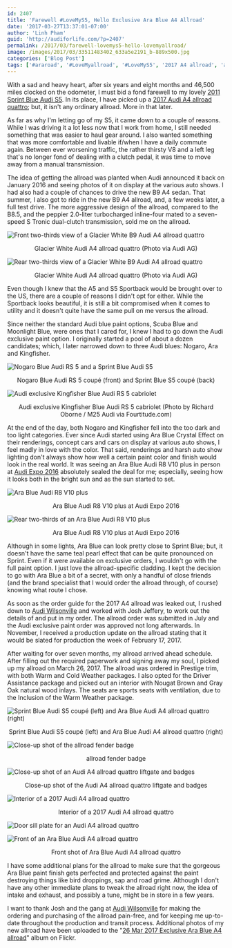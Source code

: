 ```yaml
---
id: 2407
title: 'Farewell #LoveMyS5, Hello Exclusive Ara Blue A4 Allroad'
date: '2017-03-27T13:37:01-07:00'
author: 'Linh Pham'
guid: 'http://audiforlife.com/?p=2407'
permalink: /2017/03/farewell-lovemys5-hello-lovemyallroad/
image: /images/2017/03/33511483402_633a5e2191_b-889x500.jpg
categories: ['Blog Post']
tags: ['#araroad', '#LoveMyallroad', '#LoveMyS5', '2017 A4 allroad', 'allroad quattro', 'Ara Blue', 'Audi', 'Audi exclusive', 'Sprint Blue']
---
```


With a sad and heavy heart, after six years and eight months and 46,500 miles clocked on the odometer, I must bid a fond farewell to my lovely [2011 Sprint Blue Audi S5](/lovemys5/). In its place, I have picked up a [2017 Audi A4 allroad quattro](https://www.audiusa.com/models/audi-a4-allroad); but, it isn't any ordinary allroad. More in that later.

As far as why I'm letting go of my S5, it came down to a couple of reasons. While I was driving it a lot less now that I work from home, I still needed something that was easier to haul gear around. I also wanted something that was more comfortable and livable if/when I have a daily commute again. Between ever worsening traffic, the rather thirsty V8 and a left leg that's no longer fond of dealing with a clutch pedal, it was time to move away from a manual transmission.

The idea of getting the allroad was planted when Audi announced it back on January 2016 and seeing photos of it on display at the various auto shows. I had also had a couple of chances to drive the new B9 A4 sedan. That summer, I also got to ride in the new B9 A4 allroad, and, a few weeks later, a full test drive. The more aggressive design of the allroad, compared to the B8.5, and the peppier 2.0-liter turbocharged inline-four mated to a seven-speed S Tronic dual-clutch transmission, sold me on the allroad.

![Front two-thirds view of a  Glacier White B9 Audi A4 allroad quattro](/images/2017/03/A160123_medium.jpg)
<center>Glacier White Audi A4 allroad quattro (Photo via Audi AG)</center>

![Rear two-thirds view of a  Glacier White B9 Audi A4 allroad quattro](/images/2017/03/A160126_medium.jpg)
<center>Glacier White Audi A4 allroad quattro (Photo via Audi AG)</center>

Even though I knew that the A5 and S5 Sportback would be brought over to the US, there are a couple of reasons I didn't opt for either. While the Sportback looks beautiful, it is still a bit compromised when it comes to utility and it doesn't quite have the same pull on me versus the allroad.

Since neither the standard Audi blue paint options, Scuba Blue and Moonlight Blue, were ones that I cared for, I knew I had to go down the Audi exclusive paint option. I originally started a pool of about a dozen candidates; which, I later narrowed down to three Audi blues: Nogaro, Ara and Kingfisher.

![Nogaro Blue Audi RS 5 and a Sprint Blue Audi S5](/images/2013/06/DSC00319_medium.jpg)
<center>Nogaro Blue Audi RS 5 coupé (front) and Sprint Blue S5 coupé (back)</center>

![Audi exclusive Kingfisher Blue Audi RS 5 cabriolet](/images/2017/03/2013-goodwood-festival-of-speed-410.jpg)
<center>Audi exclusive Kingfisher Blue Audi RS 5 cabriolet (Photo by Richard Oborne / M25 Audi via Fourtitude.com)</center>

At the end of the day, both Nogaro and Kingfisher fell into the too dark and too light categories. Ever since Audi started using Ara Blue Crystal Effect on their renderings, concept cars and cars on display at various auto shows, I feel madly in love with the color. That said, renderings and harsh auto show lighting don't always show how well a certain paint color and finish would look in the real world. It was seeing an Ara Blue Audi R8 V10 plus in person at [Audi Expo 2016](/2016/06/in-photos-audi-expo-2016/) absolutely sealed the deal for me; especially, seeing how it looks both in the bright sun and as the sun started to set.

![Ara Blue Audi R8 V10 plus](/images/2016/06/D8E_3842_Large.jpg)
<center>Ara Blue Audi R8 V10 plus at Audi Expo 2016</center>

![Rear two-thirds of an Ara Blue Audi R8 V10 plus](/images/2016/06/D8E_3848_Large.jpg)
<center>Ara Blue Audi R8 V10 plus at Audi Expo 2016</center>

Although in some lights, Ara Blue can look pretty close to Sprint Blue; but, it doesn't have the same teal pearl effect that can be quite pronounced on Sprint. Even if it were available on exclusive orders, I wouldn't go with the full paint option. I just love the allroad-specific cladding. I kept the decision to go with Ara Blue a bit of a secret, with only a handful of close friends (and the brand specialist that I would order the allroad through, of course) knowing what route I chose.

As soon as the order guide for the 2017 A4 allroad was leaked out, I rushed down to [Audi Wilsonville](http://www.audiwilsonville.com/) and worked with Josh Jeffery, to work out the details of and put in my order. The allroad order was submitted in July and the Audi exclusive paint order was approved not long afterwards. In November, I received a production update on the allroad stating that it would be slated for production the week of February 17, 2017.

After waiting for over seven months, my allroad arrived ahead schedule. After filling out the required paperwork and signing away my soul, I picked up my allroad on March 26, 2017. The allroad was ordered in Prestige trim, with both Warm and Cold Weather packages. I also opted for the Driver Assistance package and picked out an interior with Nougat Brown and Gray Oak natural wood inlays. The seats are sports seats with ventilation, due to the Inclusion of the Warm Weather package.

![Sprint Blue Audi S5 coupé (left) and Ara Blue Audi A4 allroad quattro (right)](/images/2017/03/DSC_5248_Large.jpg)
<center>Sprint Blue Audi S5 coupé (left) and Ara Blue Audi A4 allroad quattro (right)</center>

![Close-up shot of the allroad fender badge](/images/2017/03/DSC_5255_Large.jpg)
<center>allroad fender badge</center>

![Close-up shot of an Audi A4 allroad quattro liftgate and badges](/images/2017/03/DSC_5256_Large.jpg)
<center>Close-up shot of the Audi A4 allroad quattro liftgate and badges</center>

![Interior of a 2017 Audi A4 allroad quattro](/images/2017/03/DSC_5270_Large.jpg)
<center>Interior of a 2017 Audi A4 allroad quattro</center>

![Door sill plate for an Audi A4 allroad quattro](/images/2017/03/DSC_5275_Large.jpg)
<center></center>

![Front of an Ara Blue Audi A4 allroad quattro](/images/2017/03/DSC_5281_Large.jpg)
<center>Front shot of Ara Blue Audi A4 allroad quattro</center>

I have some additional plans for the allroad to make sure that the gorgeous Ara Blue paint finish gets perfected and protected against the paint destroying things like bird droppings, sap and road grime. Although I don't have any other immediate plans to tweak the allroad right now, the idea of intake and exhaust, and possibly a tune, might be in store in a few years.

I want to thank Josh and the gang at [Audi Wilsonville](http://www.audiwilsonville.com/) for making the ordering and purchasing of the allroad pain-free, and for keeping me up-to-date throughout the production and transit process. Additional photos of my new allroad have been uploaded to the "[26 Mar 2017 Exclusive Ara Blue A4 allroad](https://www.flickr.com/photos/questionlp/sets/72157678554606933/)" album on Flickr.
